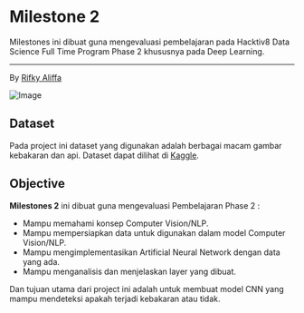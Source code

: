 # Milestone 2

Milestones ini dibuat guna mengevaluasi pembelajaran pada Hacktiv8 Data Science Full Time Program Phase 2 khususnya pada Deep Learning.

---

By [Rifky Aliffa](https://github.com/Penzragon)

![Image](https://upload.wikimedia.org/wikipedia/commons/thumb/a/a6/The_Rim_Fire_in_the_Stanislaus_National_Forest_near_in_California_began_on_Aug._17%2C_2013-0004.jpg/1200px-The_Rim_Fire_in_the_Stanislaus_National_Forest_near_in_California_began_on_Aug._17%2C_2013-0004.jpg)

## Dataset

Pada project ini dataset yang digunakan adalah berbagai macam gambar kebakaran dan api. Dataset dapat dilihat di [Kaggle](https://www.kaggle.com/datasets/phylake1337/fire-dataset).

## Objective

**Milestones 2** ini dibuat guna mengevaluasi Pembelajaran Phase 2 :

- Mampu memahami konsep Computer Vision/NLP.
- Mampu mempersiapkan data untuk digunakan dalam model Computer Vision/NLP.
- Mampu mengimplementasikan Artificial Neural Network dengan data yang ada.
- Mampu menganalisis dan menjelaskan layer yang dibuat.

Dan tujuan utama dari project ini adalah untuk membuat model CNN yang mampu mendeteksi apakah terjadi kebakaran atau tidak.
